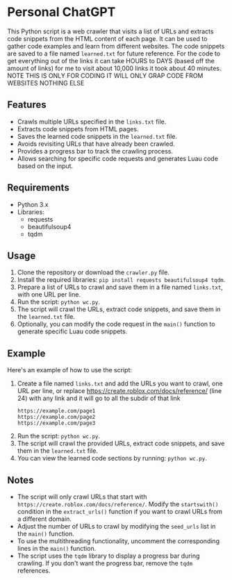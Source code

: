 # Personal ChatGPT

This Python script is a web crawler that visits a list of URLs and extracts code snippets from the HTML content of each page. It can be used to gather code examples and learn from different websites. The code snippets are saved to a file named `learned.txt` for future reference. For the code to get everything out of the links it can take HOURS to DAYS (based off the amount of links) for me to visit about 10,000 links it took about 40 minutes. NOTE THIS IS ONLY FOR CODING IT WILL ONLY GRAP CODE FROM WEBSITES NOTHING ELSE

## Features

- Crawls multiple URLs specified in the `links.txt` file.
- Extracts code snippets from HTML pages.
- Saves the learned code snippets in the `learned.txt` file.
- Avoids revisiting URLs that have already been crawled.
- Provides a progress bar to track the crawling process.
- Allows searching for specific code requests and generates Luau code based on the input.

## Requirements

- Python 3.x
- Libraries:
  - requests
  - beautifulsoup4
  - tqdm

## Usage

1. Clone the repository or download the `crawler.py` file.
2. Install the required libraries: `pip install requests beautifulsoup4 tqdm`.
3. Prepare a list of URLs to crawl and save them in a file named `links.txt`, with one URL per line.
4. Run the script: `python wc.py`.
5. The script will crawl the URLs, extract code snippets, and save them in the `learned.txt` file.
6. Optionally, you can modify the code request in the `main()` function to generate specific Luau code snippets.

## Example

Here's an example of how to use the script:

1. Create a file named `links.txt` and add the URLs you want to crawl, one URL per line, or replace https://create.roblox.com/docs/reference/ (line 24) with any link and it will go to all the subdir of that link
   ```
   https://example.com/page1
   https://example.com/page2
   https://example.com/page3
   ```
2. Run the script: `python wc.py`.
3. The script will crawl the provided URLs, extract code snippets, and save them in the `learned.txt` file.
4. You can view the learned code sections by running: `python wc.py`.

## Notes

- The script will only crawl URLs that start with `https://create.roblox.com/docs/reference/`. Modify the `startswith()` condition in the `extract_urls()` function if you want to crawl URLs from a different domain.
- Adjust the number of URLs to crawl by modifying the `seed_urls` list in the `main()` function.
- To use the multithreading functionality, uncomment the corresponding lines in the `main()` function.
- The script uses the `tqdm` library to display a progress bar during crawling. If you don't want the progress bar, remove the `tqdm` references.
